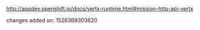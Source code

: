 http://appdev.openshift.io/docs/vertx-runtime.html#mission-http-api-vertx

 
 changes added on: 1526369303620